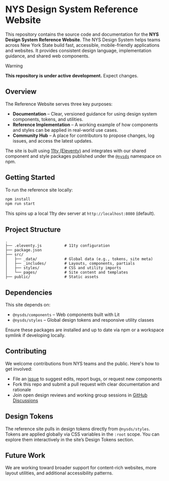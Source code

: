 # NYS Design System Reference Website

This repository contains the source code and documentation for the **NYS Design System Reference Website**. The NYS Design System helps teams across New York State build fast, accessible, mobile-friendly applications and websites. It provides consistent design language, implementation guidance, and shared web components.

> [!WARNING]
> **This repository is under active development.** Expect changes.

## Overview

The Reference Website serves three key purposes:

- **Documentation** – Clear, versioned guidance for using design system components, tokens, and utilities.
- **Reference Implementation** – A working example of how components and styles can be applied in real-world use cases.
- **Community Hub** – A place for contributors to propose changes, log issues, and access the latest updates.

The site is built using [11ty (Eleventy)](https://www.11ty.dev/) and integrates with our shared component and style packages published under the [`@nysds`](https://www.npmjs.com/org/nysds) namespace on npm.

## Getting Started

To run the reference site locally:

```bash
npm install
npm run start
```

This spins up a local 11ty dev server at `http://localhost:8080` (default).

## Project Structure

```plaintext
.
├── .eleventy.js          # 11ty configuration
├── package.json
├── src/
│   ├── _data/            # Global data (e.g., tokens, site meta)
│   ├── _includes/        # Layouts, components, partials
│   ├── styles/           # CSS and utility imports
│   └── pages/            # Site content and templates
├── public/               # Static assets
```

## Dependencies

This site depends on:

- `@nysds/components` – Web components built with Lit
- `@nysds/styles` – Global design tokens and responsive utility classes

Ensure these packages are installed and up to date via npm or a workspace symlink if developing locally.

## Contributing

We welcome contributions from NYS teams and the public. Here's how to get involved:

- File an [issue](https://github.com/its-hcd/nysds/issues) to suggest edits, report bugs, or request new components
- Fork this repo and submit a pull request with clear documentation and rationale
- Join open design reviews and working group sessions in [GitHub Discussions](https://github.com/ITS-HCD/nysds/discussions/categories/component-proposals)

## Design Tokens

The reference site pulls in design tokens directly from `@nysds/styles`. Tokens are applied globally via CSS variables in the `:root` scope. You can explore them interactively in the site’s Design Tokens section.

## Future Work

We are working toward broader support for content-rich websites, more layout utilities, and additional accessibility patterns.
